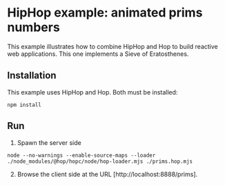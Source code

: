 HipHop example: animated prims numbers
======================================

This example illustrates how to combine HipHop and Hop to build
reactive web applications. This one implements a Sieve of Eratosthenes.

Installation
------------

This example uses HipHop and Hop. Both must be installed:

```
npm install
```

Run
---

  1. Spawn the server side

```
node --no-warnings --enable-source-maps --loader ./node_modules/@hop/hopc/node/hop-loader.mjs ./prims.hop.mjs
```

  2. Browse the client side at the URL [http://localhost:8888/prims].
